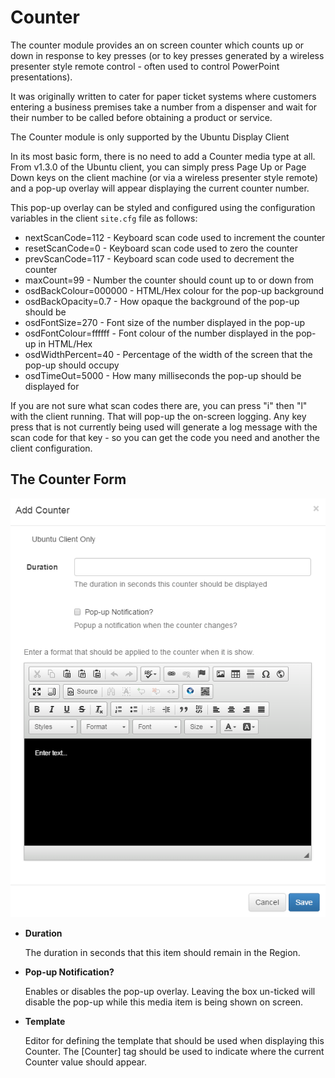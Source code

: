 <!--toc=widgets-->
# Counter
The counter module provides an on screen counter which counts up or down in response to key presses (or to key presses generated by a wireless presenter style remote control - often used to control PowerPoint presentations).

It was originally written to cater for paper ticket systems where customers entering a business premises take a number from a dispenser and wait for their number to be called before obtaining a product or service.

The Counter module is only supported by the Ubuntu Display Client

In its most basic form, there is no need to add a Counter media type at all. From v1.3.0 of the Ubuntu client, you can simply press Page Up or Page Down keys on the client machine (or via a wireless presenter style remote) and a pop-up overlay will appear displaying the current counter number.

This pop-up overlay can be styled and configured using the configuration variables in the client `site.cfg` file as follows:

*   nextScanCode=112 - Keyboard scan code used to increment the counter
*   resetScanCode=0 - Keyboard scan code used to zero the counter
*   prevScanCode=117 - Keyboard scan code used to decrement the counter
*   maxCount=99 - Number the counter should count up to or down from
*   osdBackColour=000000 - HTML/Hex colour for the pop-up background
*   osdBackOpacity=0.7 - How opaque the background of the pop-up should be
*   osdFontSize=270 - Font size of the number displayed in the pop-up
*   osdFontColour=ffffff - Font colour of the number displayed in the pop-up in HTML/Hex
*   osdWidthPercent=40 - Percentage of the width of the screen that the pop-up should occupy
*   osdTimeOut=5000 - How many milliseconds the pop-up should be displayed for

If you are not sure what scan codes there are, you can press "i" then "l" with the client running. That will pop-up the on-screen logging. Any key press that is not currently being used will generate a log message with the scan code for that key - so you can get the code you need and another the client configuration.

## The Counter Form

![Add Counter Form](img/media_counter_form.png)

- **Duration**

    The duration in seconds that this item should remain in the Region.

- **Pop-up Notification?**

    Enables or disables the pop-up overlay. Leaving the box un-ticked will disable the pop-up while this media item is being shown on screen.

- **Template**

    Editor for defining the template that should be used when displaying this Counter. The [Counter] tag should be used to indicate where the current Counter value should appear.
